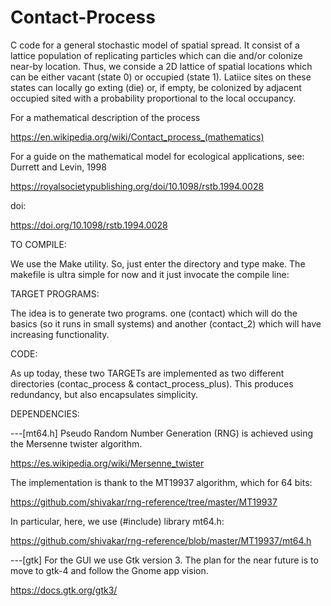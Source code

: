 # Contact-Process

C code for a general stochastic model of spatial spread. It consist of a lattice population of replicating particles which can die and/or colonize near-by location. Thus, we conside a 2D lattice of spatial locations which can be either vacant (state 0) or occupied (state 1). Latiice sites on these states can locally go exting (die) or, if empty, be colonized by adjacent occupied sited with a probability proportional to the local occupancy.

For a mathematical description of the process

https://en.wikipedia.org/wiki/Contact_process_(mathematics)

For a guide on the mathematical model for ecological applications, see: Durrett and Levin, 1998

https://royalsocietypublishing.org/doi/10.1098/rstb.1994.0028

doi:

https://doi.org/10.1098/rstb.1994.0028


TO COMPILE:

We use the Make utility. So, just enter the directory and type make. The makefile is ultra simple for now and it just invocate the compile line:


TARGET PROGRAMS:

The idea is to generate two programs. one (contact) which will do the basics (so it runs in small systems) and another (contact_2) which will have increasing functionality.

CODE:

As up today, these two TARGETs are implemented as two different directories (contac_process & contact_process_plus). This produces redundancy, but also encapsulates simplicity.


DEPENDENCIES:

---[mt64.h]
Pseudo Random Number Generation (RNG) is achieved using the Mersenne twister algorithm.

https://es.wikipedia.org/wiki/Mersenne_twister

The implementation is thank to the MT19937 algorithm, which for 64 bits:

https://github.com/shivakar/rng-reference/tree/master/MT19937

In particular, here, we use (#include) library mt64.h:

https://github.com/shivakar/rng-reference/blob/master/MT19937/mt64.h

---[gtk]
For the GUI we use Gtk version 3. The plan for the near future is to move to gtk-4 and follow the Gnome app vision.

https://docs.gtk.org/gtk3/
